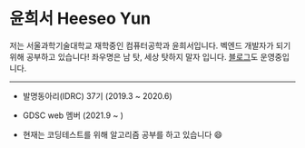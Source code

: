 # 윤희서 Heeseo Yun

저는 서울과학기술대학교 재학중인 컴퓨터공학과 윤희서입니다.
벡엔드 개발자가 되기 위해 공부하고 있습니다!
좌우명은 남 탓, 세상 탓하지 말자 입니다.
[블로그](https://ehrwk.tistory.com/)도 운영중입니다.

 - - -

* 발명동아리(IDRC) 37기 (2019.3 ~ 2020.6)
* GDSC web 멤버 (2021.9 ~ )

* 현재는 코딩테스트를 위해 알고리즘 공부를 하고 있습니다 :smile: